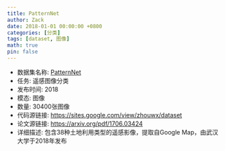 ```yaml
---
title: PatternNet
author: Zack
date: 2018-01-01 00:00:00 +0800
categories: [分类]
tags: [dataset, 图像]
math: true
pin: false
---
```

- 数据集名称: [PatternNet](https://sites.google.com/view/zhouwx/dataset)
- 任务: 遥感图像分类
- 发布时间: 2018
- 模态: 图像
- 数量: 30400张图像
- 代码源链接: https://sites.google.com/view/zhouwx/dataset
- 论文源链接: https://arxiv.org/pdf/1706.03424
- 详细描述: 包含38种土地利用类型的遥感影像，提取自Google Map，由武汉大学于2018年发布
